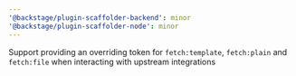 ```yaml
---
'@backstage/plugin-scaffolder-backend': minor
'@backstage/plugin-scaffolder-node': minor
---
```


Support providing an overriding token for `fetch:template`, `fetch:plain` and `fetch:file` when interacting with upstream integrations
